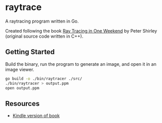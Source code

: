 # raytrace

A raytracing program written in Go.

Created following the book [Ray Tracing in One Weekend](http://in1weekend.blogspot.com/2016/01/ray-tracing-in-one-weekend.html) by Peter Shirley (original source code written in C++).

## Getting Started

Build the binary, run the program to generate an image, and open it in an image viewer.

```bash
go build -o ./bin/raytracer ./src/
./bin/raytracer > output.ppm
open output.ppm
```

## Resources

* [Kindle version of book](https://read.amazon.com/?asin=B01B5AODD8)
